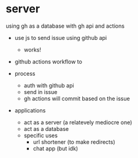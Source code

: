 # server
using gh as a database with gh api and actions

- use js to send issue using github api
  - works!
- github actions workflow to 

- process
  - auth with github api
  - send in issue
  - gh actions will commit based on the issue
- applications
  - act as a server (a relatevely mediocre one)
  - act as a database
  - specific uses
    - url shortener (to make redirects)
    - chat app (but idk)
